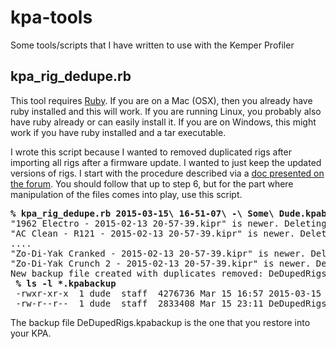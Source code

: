 # kpa-tools
Some tools/scripts that I have written to use with the Kemper Profiler

## kpa_rig_dedupe.rb
This tool requires [Ruby](http://www.ruby-lang.org).  If you are on a Mac (OSX), then
you already have ruby installed and this will work.  If you are running Linux, you
probably also have ruby already or can easily install it.  If you are on Windows,
this might work if you have ruby installed and a tar executable.

I wrote this script because I wanted to removed duplicated rigs after importing
all rigs after a firmware update.  I wanted to just keep the updated versions of rigs.
I start with the procedure described via a [doc presented on the forum](http://www.kemper-amps.com/forum/index.php/Thread/5596-Managing-Rigs-Presets-and-Performances-revised-Dec-2014/).
You should follow that up to step 6, but for the part where manipulation of the files comes into play,
use this script.

<pre>
<strong>% kpa_rig_dedupe.rb 2015-03-15\ 16-51-07\ -\ Some\ Dude.kpabackup</strong>
"1962 Electro - 2015-02-13 20-57-39.kipr" is newer. Deleting "1962 Electro - 2014-07-03 16-35-18.kipr"
"AC Clean - R121 - 2015-02-13 20-57-39.kipr" is newer. Deleting "AC Clean - R121 - 2014-07-03 14-49-41.kipr"
....
"Zo-Di-Yak Cranked - 2015-02-13 20-57-39.kipr" is newer. Deleting "Zo-Di-Yak Cranked - 2014-07-02 17-43-39.kipr"
"Zo-Di-Yak Crunch 2 - 2015-02-13 20-57-39.kipr" is newer. Deleting "Zo-Di-Yak Crunch 2 - 2014-07-02 17-46-42.kipr"
New backup file created with duplicates removed: DeDupedRigs.kpabackup
 <strong>% ls -l *.kpabackup</strong>
 -rwxr-xr-x  1 dude  staff  4276736 Mar 15 16:57 2015-03-15 16-51-07 - Some Dude.kpabackup*
 -rw-r--r--  1 dude  staff  2833408 Mar 15 23:11 DeDupedRigs.kpabackup
</pre>

The backup file DeDupedRigs.kpabackup is the one that you restore into your KPA.
